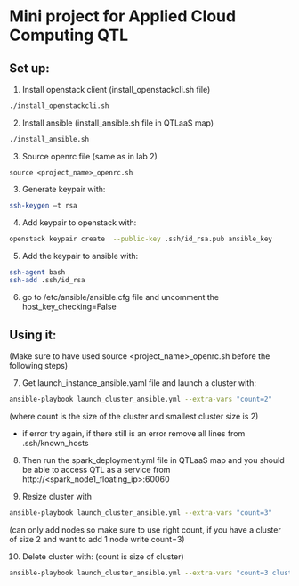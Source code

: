 # Mini project for Applied Cloud Computing QTL

## Set up:
1.	Install openstack client (install_openstackcli.sh file)
```bash
./install_openstackcli.sh
```
2.	Install ansible (install_ansible.sh file in QTLaaS map)
```bash
./install_ansible.sh
```
3.	Source openrc file (same as in lab 2) 
```bahs
source <project_name>_openrc.sh
```
3.	Generate keypair with: 
```bash
ssh-keygen –t rsa
```    
4.	Add keypair to openstack with:
```bash
openstack keypair create  --public-key .ssh/id_rsa.pub ansible_key
```    
5.	Add the keypair to ansible with: 
```bash
ssh-agent bash
ssh-add .ssh/id_rsa
```    
6.	go to /etc/ansible/ansible.cfg file and uncomment the host_key_checking=False


## Using it: 

(Make sure to have used source <project_name>_openrc.sh before the following steps)

7.  Get launch_instance_ansible.yaml file and launch a cluster with: 
```bash
ansible-playbook launch_cluster_ansible.yml --extra-vars "count=2"
```    
(where count is the size of the cluster and smallest cluster size is 2)
-	if error try again, if there still is an error remove all lines from .ssh/known_hosts
    
8.  Then run the spark_deployment.yml file in QTLaaS map and you should be able to access QTL as a service from http://<spark_node1_floating_ip>:60060

9.  Resize cluster with
```bash
ansible-playbook launch_cluster_ansible.yml --extra-vars "count=3"
```
(can only add nodes so make sure to use right count, if you have a cluster of size 2 and want to add 1 node write count=3)

10.  Delete cluster with: (count is size of cluster)
```bash
ansible-playbook launch_cluster_ansible.yml --extra-vars "count=3 cluster_state=absent" 
```


